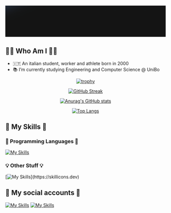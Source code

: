 <p align="center">
  <img alt="Welcome" src="./res/Welcome3.gif" width="1214" />
</p>

## 👨‍💻 Who Am I 👨‍💻
- 🇮🇹 An italian student, worker and athlete born in 2000
- 📚 I’m currently studying Engineering and Computer Science @ UniBo

<div align="center">
  
  [![trophy](https://github-profile-trophy.vercel.app/?username=andreazammarchi3&theme=dracula&row=1)](https://github.com/ryo-ma/github-profile-trophy)

  [![GitHub Streak](https://github-readme-streak-stats.herokuapp.com/?user=andreazammarchi3&theme=dark&date_format=[Y.]n.j)](https://git.io/streak-stats)

  [![Anurag's GitHub stats](https://github-readme-stats.vercel.app/api?username=andreazammarchi3&theme=dracula&bg_color=45,0F2027,203A43,2C5364)](https://github.com/anuraghazra/github-readme-stats)

  [![Top Langs](https://github-readme-stats.vercel.app/api/top-langs/?username=andreazammarchi3&langs_count=30&theme=dracula&bg_color=135,0F2027,203A43,2C5364&layout=compact)](https://github.com/anuraghazra/github-readme-stats)


</div>

## 🔧 My Skills 🔧
### 📝 Programming Languages 📝
[![My Skills](https://skillicons.dev/icons?i=bash,c,cs,css,html,js,php,md,matlab,java,scala,py,swift)](https://skillicons.dev)
  
### 💡 Other Stuff 💡
[![My Skills](https://skillicons.dev/icons?i=androidstudio,angular,arduino,autocad,aws,azure,bootstrap,discord,docker,dotnet,eclipse,express,figma,git,github,githubactions,gitlab,gradle,idea,latex,linux,mongodb,mysql,nodejs,ps,postman,powershell,pytorch,raspberrypi,reactivex,tensorflow,unity,visualstudio,vscode,vue,)](https://skillicons.dev)

## 📲 My social accounts 📲
[![My Skills](https://skillicons.dev/icons?i=instagram)](https://www.instagram.com/andrea_zammarchi_/) [![My Skills](https://skillicons.dev/icons?i=linkedin)](https://www.linkedin.com/in/andrea-zammarchi-704b56220/)
<!--[![My Skills](https://skillicons.dev/icons?i=facebook)](https://www.facebook.com/andrea.zammarchi.39/)-->
